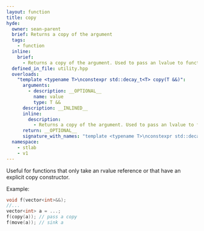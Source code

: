 ```yaml
---
layout: function
title: copy
hyde:
  owner: sean-parent
  brief: Returns a copy of the argument
  tags:
    - function
  inline:
    brief:
      - Returns a copy of the argument. Used to pass an lvalue to function taking an rvalue or to copy a type with an `explicit` copy-constructor.
  defined_in_file: utility.hpp
  overloads:
    "template <typename T>\nconstexpr std::decay_t<T> copy(T &&)":
      arguments:
        - description: __OPTIONAL__
          name: value
          type: T &&
      description: __INLINED__
      inline:
        description:
          - Returns a copy of the argument. Used to pass an lvalue to function taking an rvalue or to copy a type with an `explicit` copy-constructor.
      return: __OPTIONAL__
      signature_with_names: "template <typename T>\nconstexpr std::decay_t<T> copy(T && value)"
  namespace:
    - stlab
    - v1
---
```


Useful for functions that only take an rvalue reference or that have an explicit copy constructor.

Example:
```cpp
void f(vector<int>&&);
//...
vector<int> a = ...;
f(copy(a)); // pass a copy
f(move(a)); // sink a
```
